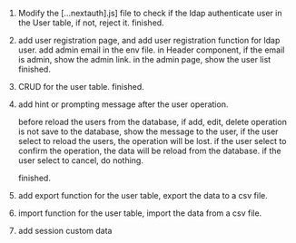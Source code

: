 
1. Modify the [...nextauth].js] file to check if the ldap authenticate user in the User table, if not, reject it. 
finished.

2. add user registration page, and add user registration function for ldap user. 
   add admin email in the env file.
   in Header component, if the email is admin, show the admin link.
    in the admin page, show the user list  
finished.

3. CRUD for the user table. 
finished.

4. add hint or prompting message after the user operation.

   before reload the users from the database, if add, edit, delete operation is not save to the database, show the message to the user, if the user select to reload the users, the operation will be lost.
   if the user select to confirm  the operation, the data will be reload from the database.
   if the user select to cancel,  do nothing.

   finished.

5. add export function for the user table, export the data to a csv file. 

6. import function for the user table, import the data from a csv file.

7. add session custom data

   